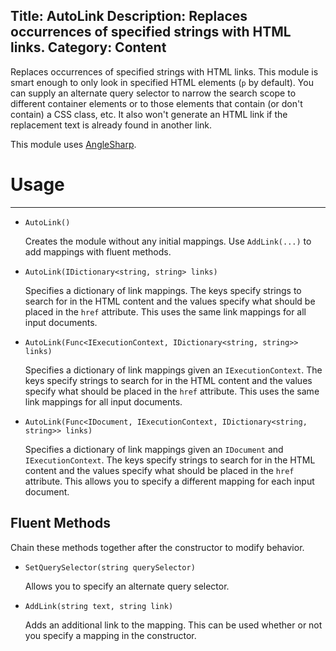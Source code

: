 Title: AutoLink
Description: Replaces occurrences of specified strings with HTML links.
Category: Content
---
Replaces occurrences of specified strings with HTML links. This module is smart enough to only look in specified HTML elements (`p` by default). You can supply an alternate query selector to narrow the search scope to different container elements or to those elements that contain (or don't contain) a CSS class, etc. It also won't generate an HTML link if the replacement text is already found in another link.

This module uses [AngleSharp](https://github.com/FlorianRappl/AngleSharp).

# Usage
---

  - `AutoLink()`

    Creates the module without any initial mappings. Use `AddLink(...)` to add mappings with fluent methods.
  
  - `AutoLink(IDictionary<string, string> links)`
  
    Specifies a dictionary of link mappings. The keys specify strings to search for in the HTML content and the values specify what should be placed in the `href` attribute. This uses the same link mappings for all input documents.
    
  - `AutoLink(Func<IExecutionContext, IDictionary<string, string>> links)`
  
    Specifies a dictionary of link mappings given an `IExecutionContext`. The keys specify strings to search for in the HTML content and the values specify what should be placed in the `href` attribute. This uses the same link mappings for all input documents.
    
  - `AutoLink(Func<IDocument, IExecutionContext, IDictionary<string, string>> links)`
  
    Specifies a dictionary of link mappings given an `IDocument` and `IExecutionContext`. The keys specify strings to search for in the HTML content and the values specify what should be placed in the `href` attribute. This allows you to specify a different mapping for each input document.
  
## Fluent Methods

Chain these methods together after the constructor to modify behavior.

  - `SetQuerySelector(string querySelector)`
  
    Allows you to specify an alternate query selector. 

  - `AddLink(string text, string link)`
  
    Adds an additional link to the mapping. This can be used whether or not you specify a mapping in the constructor.